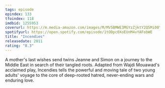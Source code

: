 ```yaml
---
tags: episode
epindex: 133
tfoindex: 118
imdbid: 1255953
coverurl: https://m.media-amazon.com/images/M/MV5BMWE3MGYzZjktY2Q5Mi00Y2NiLWIyYWUtMmIyNzA3YmZlMGFhXkEyXkFqcGdeQXVyMTMxODk2OTU@._V1_SX202_CR0,0,202,300_.jpg
spotifyurl: https://open.spotify.com/episode/1tODpc0XoEUnM4vYAFobWE
title: "Incendies"
releasedate: 2011
rating: "8.3"
---
```


A mother's last wishes send twins Jeanne and Simon on a journey to the Middle East in search of their tangled roots. Adapted from Wajdi Mouawad's acclaimed play, Incendies tells the powerful and moving tale of two young adults' voyage to the core of deep-rooted hatred, never-ending wars and enduring love.